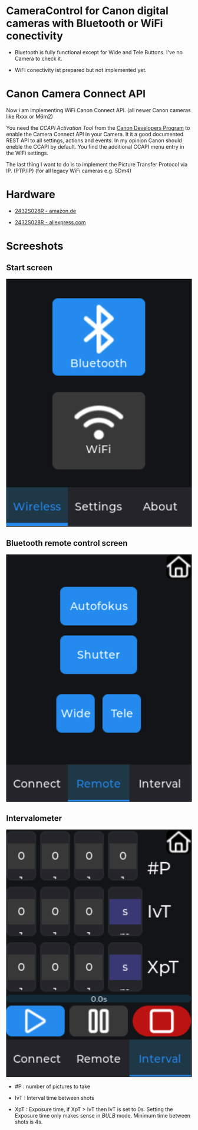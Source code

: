 # CameraControl for Canon digital cameras with Bluetooth or WiFi conectivity

- Bluetooth is fully functional except for Wide and Tele Buttons. I've no Camera to check it.

- WiFi conectivity ist prepared but not implemented yet.

# Canon Camera Connect API
Now i am implementing WiFi Canon Connect API. (all newer Canon cameras like Rxxx or M6m2)

You need the *CCAPI Activation Tool* from the [Canon Developers Program](https://developers.canon-europe.com/s/camera) to enable the Camera Connect API in your Camera. It it a good documented REST API to all settings, actions and events. In my opinion Canon should eneble the CCAPI by default. You find the additional CCAPI menu entry in the WiFi settings.

The last thing I want to do is to implement the Picture Transfer Protocol via IP. (PTP/IP)
(for all legacy WiFi cameras e.g. 5Dm4)

# Hardware

- [2432S028R - amazon.de](https://www.amazon.de/s?k=2432S028R&__mk_de_DE=%C3%85M%C3%85%C5%BD%C3%95%C3%91&crid=3B8TU5MJVTVY4&sprefix=2432s028r%2Caps%2C125&ref=nb_sb_noss_2)

- [2432S028R - aliexpress.com](https://de.aliexpress.com/w/wholesale-2432S028R.html?spm=a2g0o.home.search.0)

# Screeshots

## Start screen

![start](docs/start.png)

## Bluetooth remote control screen

![remote](docs/remote.png)

## Intervalometer

![interval](docs/interval.png)

- #P : number of pictures to take

- IvT : Interval time between shots

- XpT : Exposure time, if XpT > IvT then IvT is set to 0s. Setting the Exposure time only makes sense in *BULB* mode. Minimum time between shots is 4s.
  